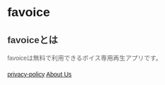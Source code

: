# favoice
<!DOCTYPE html>
<html lang="ja">
<head>
    <meta charset="UTF-8">
    <title>ボイス　聞き方　＝　favoice</title>
    <style>
        body {
            font-family: Arial, sans-serif;
        }
        .section {
            margin-bottom: 20px;
        }
        .section h2 {
            color: #333;
        }
        .section p {
            color: #666;
        }
    </style>
</head>
<body>
    <div class="section">
        <h2>favoiceとは</h2>
        <p>favoiceは無料で利用できるボイス専用再生アプリです。</p>
    </div>
</body>
</html>
<a href="policy">privacy-policy</a>
<a href="terms-of-service.html">About Us</a>

